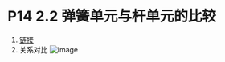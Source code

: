 # P14 2.2 弹簧单元与杆单元的比较
1. [链接](https://www.bilibili.com/video/BV1iP4y1y7qh?t=5.2&p=14)
2. 关系对比 ![image](https://github.com/user-attachments/assets/65dcc6db-6805-41b6-9ce8-288941aeffeb)

